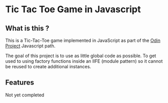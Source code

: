 # Tic Tac Toe Game in Javascript

## What is this ?

This is a Tic-Tac-Toe game implemented in JavaScript as part of the
[Odin Project](https://www.theodinproject.com) Javascript path.

The goal of this project is to use as little global code as possible. To get
used to using factory functions inside an IIFE (module pattern) so it cannot be
reused to create additional instances.

## Features

Not yet completed
